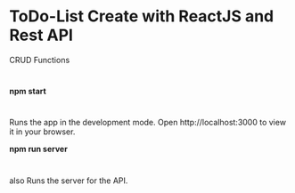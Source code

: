 
# ToDo-List Create with ReactJS and Rest API
  CRUD Functions
  #  
**npm start**
#
Runs the app in the development mode.
Open http://localhost:3000 to view it in your browser.

**npm run server**
#

also Runs the server for the API.
